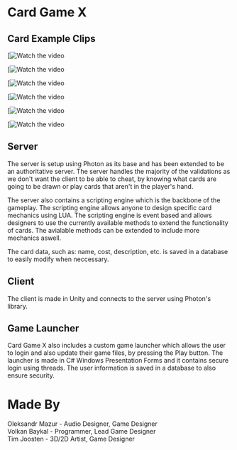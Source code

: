 # Card Game X #

## Card Example Clips ##

[![Watch the video](https://youtu.be/OyhJCGYyFyI)

[![Watch the video](https://youtu.be/Alu8CzdfGlk)

[![Watch the video](https://youtu.be/kcZhvurNGVU)

[![Watch the video](https://youtu.be/nQ-OVpeFC7w)

[![Watch the video](https://youtu.be/B3oNk27r-DI)

[![Watch the video](https://youtu.be/LYzgmiJqECo)



## Server ##

The server is setup using Photon as its base and has been extended to be an authoritative server. 
The server handles the majority of the validations as we don't want the client to be able to cheat, 
by knowing what cards are going to be drawn or play cards that aren't in the player's hand. 

The server also contains a scripting engine which is the backbone of the gameplay. 
The scripting engine allows anyone to design specific card mechanics using LUA. 
The scripting engine is event based and allows designers to use the currently available methods to extend the functionality of cards.
The avialable methods can be extended to include more mechanics aswell.

The card data, such as: name, cost, description, etc. is saved in a database to easily modify when neccessary.

## Client ##

The client is made in Unity and connects to the server using Photon's library.

## Game Launcher ##

Card Game X also includes a custom game launcher which allows the user to login and also update their game files,
by pressing the Play button. The launcher is made in C# Windows Presentation Forms and it contains secure login using
threads. The user information is saved in a database to also ensure security.

# Made By #
Oleksandr Mazur - Audio Designer, Game Designer\
Volkan Baykal - Programmer, Lead Game Designer\
Tim Joosten - 3D/2D Artist, Game Designer
